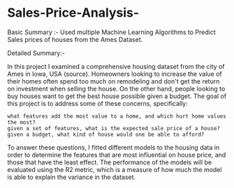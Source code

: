 # Sales-Price-Analysis-
Basic Summary :- Used multiple Machine Learning Algorithms to Predict Sales prices of houses from the Ames Dataset.

Detailed Summary:-

In this project I examined a comprehensive housing dataset from the city of Ames in Iowa, USA (source). Homeowners looking to increase the value of their homes often spend too much on remodeling and don't get the return on investment when selling the house. On the other hand, people looking to buy houses want to get the best house possible given a budget. The goal of this project is to address some of these concerns, specifically:

    what features add the most value to a home, and which hurt home values the most?
    given a set of features, what is the expected sale price of a house?
    given a budget, what kind of house would one be able to afford?

To answer these questions, I fitted different models to the housing data in order to determine the features that are most influential on house price, and those that have the least effect. The performance of the models will be evaluated using the R2 metric, which is a measure of how much the model is able to explain the variance in the dataset.
